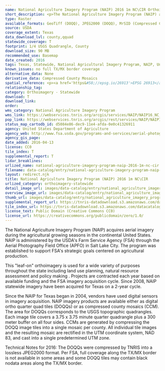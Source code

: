 ```yaml
---
name: National Agriculture Imagery Program (NAIP) 2016 1m NC\CIR Orthoimagery
short_description: <p>The National Agriculture Imagery Program (NAIP) acquires aerial imagery during the agricultural growing seasons in the continental United States.</p>
type: Raster
available_formats: GeoTiff (DOQQ), JPEG2000 (DOQQ), MrSID (Compressed County Mosaics)
source: USDA
coverage_extent: Texas
data_download_lvl: county,qquad
statewide_coverage: T
footprint: 1/4 USGS Quadrangle, County
download_size: 90 MB
recommended_use: Basemap
date_created: 2016
tags: Texas, Statewide, National Agricultural Imagery Program, NAIP, United States Department of Agriculture, USDA, Natural Resources Conservation Service, NRCS, Natural Color, NC, Infrared, CIR, Mosaic, Orthoimagery, Aerial, Historical
known_issues: no full TX/MX border coverage
alternative_data: None
derivative_data: Compressed County Mosaics
spatial_reference: <p><a href='https&#58;//epsg.io/26913'>EPSG 26913</a>, <a href='https&#58;//epsg.io/26914'>EPSG 26914</a>, <a href='https&#58;//epsg.io/26915'>EPSG 26915</a></p>
relationship_tag:
category: Orthoimagery - Statewide
download: T
download_link:
order:
wms_category: National Agriculture Imagery Program
wms_link: https://webservices.tnris.org/arcgis/services/NAIP/NAIP16_NC_CIR_1m/ImageServer/WMSServer
pop_link: https://webservices.tnris.org/arcgis/rest/services/NAIP/NAIP16_NC_CIR_1m/ImageServer?f=jsapi
status_map_cartodb_id: d5084e86-dec9-11e4-afda-0e0c41326911
agency: United States Department of Agriculture
agency_web: http://www.fsa.usda.gov/programs-and-services/aerial-photography/imagery-programs/naip-imagery/
agency_gis_page:
date_added: 2016-04-13
license: CC0
tile_index: T
supplemental_report: T
lidar_breaklines:
urlized_name: national-agriculture-imagery-program-naip-2016-1m-nc-cir
filename: data-catalog/entry/national-agriculture-imagery-program-naip-2016-1m-nc-cir.md
layout: redirect.njk
title: National Agriculture Imagery Program (NAIP) 2016 1m NC\CIR
urlized_category: orthoimagery-statewide
detail_image_url: images/data-catalog/entry/national_agriculture_imagery_program_naip_2016_1m_nc_cir_detail.jpg
overview_image_url: images/data-catalog/entry/national_agriculture_imagery_program_naip_2016_1m_nc_cir_overview.jpg
thumb_url: images/data-catalog/entry/national_agriculture_imagery_program_naip_2016_1m_nc_cir_th.jpg
supplemental_report_url: https://tnris-datadownload.s3.amazonaws.com/datacatalog/supplemental_reports/national_agriculture_imagery_program_naip_2016_1m_nc_cir_supplementalreports.zip
tile_index_url: https://tnris-datadownload.s3.amazonaws.com/datacatalog/tile_index/national_agriculture_imagery_program_naip_2016_1m_nc_cir_tileindex.zip
license_text: Public Domain (Creative Commons CC0)
license_url: https://creativecommons.org/publicdomain/zero/1.0/
---
```


The National Agriculture Imagery Program (NAIP) acquires aerial imagery during the agricultural growing seasons in the continental United States. NAIP is administered by the USDA's Farm Service Agency (FSA) through the Aerial Photography Field Office (APFO) in Salt Lake City. The program was established to support FSA's strategic goals centered on agricultural production.       

This "leaf-on" orthoimagery is used for a wide variety of purposes throughout the state including land use planning, natural resource assessment and policy making . Projects are contracted each year based on available funding and the FSA imagery acquisition cycle. Since 2008, NAIP statewide imagery have been acquired for Texas on a 2-year cycle.        

Since the NAIP for Texas began in 2004, vendors have used digital sensors in imagery acquisition. NAIP imagery products are available either as digital ortho quarter quad tiles (DOQQs) or as compressed county mosaics (CCM). The area for DOQQs corresponds to the USGS topographic quadrangles. Each image tile covers a 3.75 x 3.75 minute quarter quadrangle plus a 300 meter buffer on all four sides. CCMs are generated by compressing the DOQQ image tiles into a single mosaic per county. All individual tile images and the resulting mosaic are rectified in the UTM coordinate system, NAD 83, and cast into a single predetermined UTM zone.     

Technical Notes for 2016: The DOQQs were compressed by TNRIS into a lossless JPEG2000 format. Per FSA, full coverage along the TX/MX border is not available in some areas and some DOQQ tiles may contain black nodata areas along the TX/MX border.
